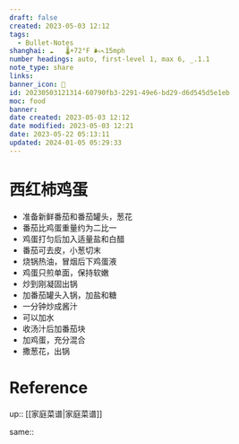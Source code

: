 ```yaml
---
draft: false
created: 2023-05-03 12:12
tags:
  - Bullet-Notes
shanghai: ☁️   🌡️+72°F 🌬️↖15mph
number headings: auto, first-level 1, max 6, _.1.1
note_type: share
links: 
banner_icon: 🥚
id: 20230503121314-60790fb3-2291-49e6-bd29-d6d545d5e1eb
moc: food
banner: 
date created: 2023-05-03 12:12
date modified: 2023-05-03 12:21
date: 2023-05-22 05:13:11
updated: 2024-01-05 05:29:33
---
```


# 西红柿鸡蛋

- 准备新鲜番茄和番茄罐头，葱花
- 番茄比鸡蛋重量约为二比一
- 鸡蛋打匀后加入适量盐和白醋
- 番茄可去皮，小葱切末
- 烧锅热油，冒烟后下鸡蛋液
- 鸡蛋只煎单面，保持软嫩
- 炒到刚凝固出锅
- 加番茄罐头入锅，加盐和糖
- 一分钟炒成酱汁
- 可以加水
- 收汤汁后加番茄块
- 加鸡蛋，充分混合
- 撒葱花，出锅

# Reference

up:: [[家庭菜谱|家庭菜谱]]

same::
